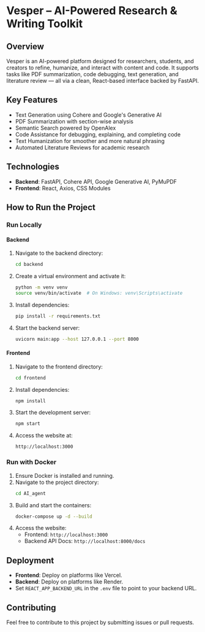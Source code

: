 # Vesper – AI-Powered Research & Writing Toolkit

## Overview
Vesper is an AI-powered platform designed for researchers, students, and creators to refine, humanize, and interact with content and code. It supports tasks like PDF summarization, code debugging, text generation, and literature review — all via a clean, React-based interface backed by FastAPI.

## Key Features
- Text Generation using Cohere and Google's Generative AI
- PDF Summarization with section-wise analysis
- Semantic Search powered by OpenAlex
- Code Assistance for debugging, explaining, and completing code
- Text Humanization for smoother and more natural phrasing
- Automated Literature Reviews for academic research

## Technologies
- **Backend**: FastAPI, Cohere API, Google Generative AI, PyMuPDF
- **Frontend**: React, Axios, CSS Modules

## How to Run the Project

### Run Locally
#### Backend
1. Navigate to the backend directory:
   ```bash
   cd backend
   ```
2. Create a virtual environment and activate it:
   ```bash
   python -m venv venv
   source venv/bin/activate  # On Windows: venv\Scripts\activate
   ```
3. Install dependencies:
   ```bash
   pip install -r requirements.txt
   ```
4. Start the backend server:
   ```bash
   uvicorn main:app --host 127.0.0.1 --port 8000
   ```

#### Frontend
1. Navigate to the frontend directory:
   ```bash
   cd frontend
   ```
2. Install dependencies:
   ```bash
   npm install
   ```
3. Start the development server:
   ```bash
   npm start
   ```
4. Access the website at:
   ```
   http://localhost:3000
   ```

### Run with Docker
1. Ensure Docker is installed and running.
2. Navigate to the project directory:
   ```bash
   cd AI_agent
   ```
3. Build and start the containers:
   ```bash
   docker-compose up -d --build
   ```
4. Access the website:
   - Frontend: `http://localhost:3000`
   - Backend API Docs: `http://localhost:8000/docs`

## Deployment
- **Frontend**: Deploy on platforms like Vercel.
- **Backend**: Deploy on platforms like Render.
- Set `REACT_APP_BACKEND_URL` in the `.env` file to point to your backend URL.

## Contributing
Feel free to contribute to this project by submitting issues or pull requests.

